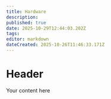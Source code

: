```yaml
---
title: Hardware
description: 
published: true
date: 2025-10-29T12:44:03.202Z
tags: 
editor: markdown
dateCreated: 2025-10-26T11:46:33.171Z
---
```


# Header
Your content here
